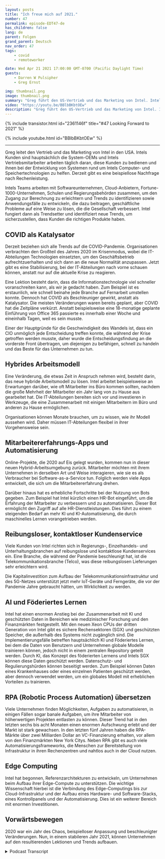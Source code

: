 ```yaml
---
layout: posts
title: "Ich freue mich auf 2021."
number: 47
permalink: episode-EDT47-de
has_children: false
lang: de
parent: Folgen
grand_parent: Deutsch
nav_order: 47
tags:
    - covid
    - remoteworker

date: Wed Apr 21 2021 17:00:00 GMT-0700 (Pacific Daylight Time)
guests:
    - Darren W Pulsipher
    - Greg Ernst

img: thumbnail.png
image: thumbnail.png
summary: "Greg führt den US-Vertrieb und das Marketing von Intel. Intels Kunden sind hauptsächlich System-OEMs, und Intels Vertriebsmitarbeiter arbeiten täglich daran, diese Konten zu betreuen und ihnen beim Aufbau von Systemen rund um Intels Rechen- und Speichertechnologien zu helfen. Derzeit herrscht eine beispiellose Nachfrage nach Rechenleistung. Intels Teams arbeiten mit Softwareunternehmen, Cloud-Anbietern, Fortune-1000-Unternehmen, Schulen und Regierungsbehörden zusammen, um den Zugang zu Rechenleistung zu ermöglichen und Trends zu identifizieren und Anwendungsfälle zu entwickeln, die Unternehmensprobleme auf eine Weise lösen, die die Gesellschaft verbessert. Intel gilt damit als Trendsetter und identifiziert neue Trends, um sicherzustellen, dass Kunden die richtigen Produkte erhalten."
video: "https://youtu.be/BBlbBKbtOEw"
description: "Greg führt den US-Vertrieb und das Marketing von Intel. Intels Kunden sind hauptsächlich System-OEMs, und Intels Vertriebsmitarbeiter arbeiten täglich daran, diese Konten zu betreuen und ihnen beim Aufbau von Systemen rund um Intels Rechen- und Speichertechnologien zu helfen. Derzeit herrscht eine beispiellose Nachfrage nach Rechenleistung. Intels Teams arbeiten mit Softwareunternehmen, Cloud-Anbietern, Fortune-1000-Unternehmen, Schulen und Regierungsbehörden zusammen, um den Zugang zu Rechenleistung zu ermöglichen und Trends zu identifizieren und Anwendungsfälle zu entwickeln, die Unternehmensprobleme auf eine Weise lösen, die die Gesellschaft verbessert. Intel gilt damit als Trendsetter und identifiziert neue Trends, um sicherzustellen, dass Kunden die richtigen Produkte erhalten."
---
```


<div>
{% include transistor.html id="2361146f" title="#47 Looking Forward to 2021" %}

{% include youtube.html id="BBlbBKbtOEw" %}
</div>

---

Greg leitet den Vertrieb und das Marketing von Intel in den USA. Intels Kunden sind hauptsächlich die System-OEMs und Intels Vertriebsmitarbeiter arbeiten täglich daran, diese Kunden zu bedienen und ihnen bei der Entwicklung von Systemen rund um Intels Computer- und Speichertechnologien zu helfen. Derzeit gibt es eine beispiellose Nachfrage nach Rechenleistung.

Intels Teams arbeiten mit Softwareunternehmen, Cloud-Anbietern, Fortune-1000-Unternehmen, Schulen und Regierungsbehörden zusammen, um den Zugang zur Berechnung zu erleichtern und Trends zu identifizieren sowie Anwendungsfälle zu entwickeln, die dazu beitragen, geschäftliche Probleme auf eine Weise zu lösen, die die Gesellschaft verbessert. Intel fungiert dann als Trendsetter und identifiziert neue Trends, um sicherzustellen, dass Kunden die richtigen Produkte haben.

## COVID als Katalysator

Derzeit beziehen sich alle Trends auf die COVID-Pandemie. Organisationen verbrachten den Großteil des Jahres 2020 im Krisenmodus, wobei die IT-Abteilungen Technologien einsetzten, um den Geschäftsbetrieb aufrechtzuerhalten und sich dann an die neue Normalität anzupassen. Jetzt gibt es eine Stabilisierung, bei der IT-Abteilungen nach vorne schauen können, anstatt nur auf die aktuelle Krise zu reagieren.

Eine Lektion besteht darin, dass die Informationstechnologie viel schneller voranschreiten kann, als wir je gedacht haben. Zum Beispiel ist es erstaunlich, wie schnell beinahe jede Branche auf Fernarbeit umstellen konnte. Dennoch hat COVID als Beschleuniger gewirkt, anstatt als Katalysator. Die meisten Veränderungen waren bereits geplant, aber COVID hat die Zeitpläne verkürzt. Anstatt beispielsweise eine 18-monatige geplante Einführung von Office 365 passierte es innerhalb einer Woche und eineinhalb Tagen, weil es sein musste.

Einer der Hauptgründe für die Geschwindigkeit des Wandels ist, dass ein CIO unmöglich jede Entscheidung treffen konnte, die während der Krise getroffen werden musste, daher wurde die Entscheidungsfindung an die vorderste Front übertragen, um diejenigen zu befähigen, schnell zu handeln und das Beste für das Unternehmen zu tun.

## Hybrides Arbeitsmodell

Eine Veränderung, die etwas Zeit in Anspruch nehmen wird, besteht darin, das neue hybride Arbeitsmodell zu lösen. Intel arbeitet beispielsweise an Erwartungen darüber, wie oft Mitarbeiter ins Büro kommen sollten, nachdem die große Mehrheit der Mitarbeiter ein Jahr lang von zu Hause aus gearbeitet hat. Die IT-Abteilungen bereiten sich vor und investieren in Werkzeuge, die eine Zusammenarbeit mit einigen Mitarbeitern im Büro und anderen zu Hause ermöglichen.

Organisationen können Monate brauchen, um zu wissen, wie ihr Modell aussehen wird. Daher müssen IT-Abteilungen flexibel in ihrer Vorgehensweise sein.

## Mitarbeitererfahrungs-Apps und Automatisierung

Online-Projekte, die 2020 auf Eis gelegt wurden, kommen nun in dieser neuen Hybrid-Arbeitsumgebung zurück. Mitarbeiter möchten mit ihrem Unternehmen in derselben Art und Weise interagieren, wie sie es als Verbraucher bei Software-as-a-Service tun. Folglich werden viele Apps entwickelt, die sich um die Mitarbeitererfahrung drehen.

Darüber hinaus hat es erhebliche Fortschritte bei der Nutzung von Bots gegeben. Zum Beispiel hat Intel kürzlich einen HR-Bot eingeführt, um die Erfahrung der Mitarbeiter zu verbessern und zu automatisieren. Dieser Bot ermöglicht den Zugriff auf alle HR-Dienstleistungen. Dies führt zu einem steigenden Bedarf an mehr KI und KI-Automatisierung, die durch maschinelles Lernen vorangetrieben werden.

## Reibungsloser, kontaktloser Kundenservice

Viele Kunden von Intel richten sich in Regierungs-, Einzelhandels- und Unterhaltungsbranchen auf reibungslose und kontaktlose Kundenservices ein. Eine Branche, die während der Pandemie beschleunigt hat, ist die Telekommunikationsbranche (Telco), was diese reibungslosen Lieferungen sehr erleichtern wird.

Die Kapitalinvestition zum Aufbau der Telekommunikationsinfrastruktur und des 5G-Netzes unterstützt jetzt mehr IoT-Geräte und Ferngeräte, die vor der Pandemie Jahre gebraucht hätten, um Wirklichkeit zu werden.

## AI und Föderiertes Lernen

Intel hat einen enormen Anstieg bei der Zusammenarbeit mit KI und geschützten Daten in Bereichen wie medizinischer Forschung und den Finanzmärkten festgestellt. Mit den neuen Xeon CPUs der dritten Generation von Intel gibt es sichere Rechensektoren (SGX) und geschützten Speicher, die außerhalb des Systems nicht zugänglich sind. Die Implementierungsfälle betreffen hauptsächlich KI und Föderiertes Lernen, bei dem die Daten von Benutzern und Unternehmen globale Modelle trainieren können, jedoch nicht in einem zentralen Repository geteilt werden. Durch KI, das Konzept des föderierten Lernens und Intels SGX können diese Daten geschützt werden. Datenschutz- und Regulierungshürden können beseitigt werden. Zum Beispiel können Daten eines Krankenhauses oder eines einzelnen Patienten geschützt werden, aber dennoch verwendet werden, um ein globales Modell mit erheblichen Vorteilen zu trainieren.

## RPA (Robotic Process Automation) übersetzen

Viele Unternehmen finden Möglichkeiten, Aufgaben zu automatisieren, in einigen Fällen sogar banale Aufgaben, um ihre Mitarbeiter von höherwertigen Projekten entlasten zu können. Dieser Trend hat in den letzten sechs bis acht Monaten einen enormen Aufschwung erlebt und der Markt ist stark gewachsen. In den letzten fünf Jahren haben die RPA-Märkte über zwei Milliarden Dollar an VC-Finanzierung erhalten, vor allem von den Finanzmärkten New York Citys. Neben RPA gibt es auch viele Automatisierungsframeworks, die Menschen zur Bereitstellung von Infrastruktur in ihren Rechenzentren und nahtlos auch in der Cloud nutzen.

## Edge Computing

Intel hat begonnen, Referenzarchitekturen zu entwickeln, um Unternehmen beim Aufbau ihrer Edge-Compute zu unterstützen. Die wichtige Wissenschaft hierbei ist die Verbindung des Edge-Computings bis zur Cloud-Infrastruktur und der Aufbau eines Hardware- und Software-Stacks, eines Kontrollpanels und der Automatisierung. Dies ist ein weiterer Bereich mit enormen Investitionen.

## Vorwärtsbewegen

2020 war ein Jahr des Chaos, beispielloser Anpassung und beschleunigter Veränderungen. Nun, in einem stabileren Jahr 2021, können Unternehmen auf den resultierenden Lektionen und Trends aufbauen.



<details>
<summary> Podcast Transcript </summary>

<p></p>

</details>
